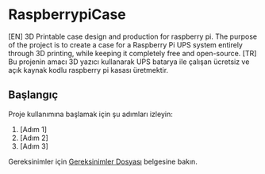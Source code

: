 # RaspberrypiCase
[EN] 3D Printable case design and production for raspberry pi. The purpose of the project is to create a case for a Raspberry Pi UPS system entirely through 3D printing, while keeping it completely free and open-source.
[TR] Bu projenin amacı 3D yazıcı kullanarak UPS batarya ile çalışan ücretsiz ve açık kaynak kodlu raspberry pi kasası üretmektir.

## Başlangıç

Proje kullanımına başlamak için şu adımları izleyin:

1. [Adım 1]
2. [Adım 2]
3. [Adım 3]

Gereksinimler için [Gereksinimler Dosyası](/gereksinimler.md) belgesine bakın.
